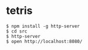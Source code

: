 # tetris

```
$ npm install -g http-server
$ cd src
$ http-server
$ open http://localhost:8080/
```
